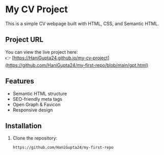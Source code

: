 # My CV Project

This is a simple CV webpage built with HTML, CSS, and Semantic HTML.

## Project URL
You can view the live project here:  
👉 [https://HaniGupta24.github.io/my-cv-project](https://github.com/HaniGupta24/my-first-repo/blob/main/gpt.html)
## Features
- Semantic HTML structure
- SEO-friendly meta tags
- Open Graph & Favicon
- Responsive design

## Installation
1. Clone the repository:
   ```bash
   https://github.com/HaniGupta24/my-first-repo
